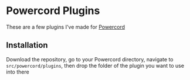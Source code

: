 # Powercord Plugins
These are a few plugins I've made for [Powercord](https://github.com/powercord-org/powercord)

## Installation
Download the repository, go to your Powercord directory, navigate to `src/powercord/plugins`, then drop the folder of the plugin you want to use into there
